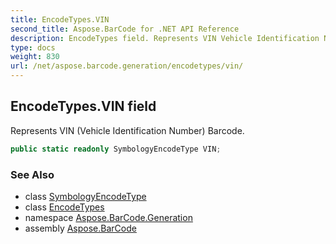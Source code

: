 ```yaml
---
title: EncodeTypes.VIN
second_title: Aspose.BarCode for .NET API Reference
description: EncodeTypes field. Represents VIN Vehicle Identification Number Barcode
type: docs
weight: 830
url: /net/aspose.barcode.generation/encodetypes/vin/
---
```

## EncodeTypes.VIN field

Represents VIN (Vehicle Identification Number) Barcode.

```csharp
public static readonly SymbologyEncodeType VIN;
```

### See Also

* class [SymbologyEncodeType](../../symbologyencodetype/)
* class [EncodeTypes](../)
* namespace [Aspose.BarCode.Generation](../../encodetypes/)
* assembly [Aspose.BarCode](../../../)


